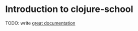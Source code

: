 # Introduction to clojure-school

TODO: write [great documentation](http://jacobian.org/writing/what-to-write/)
